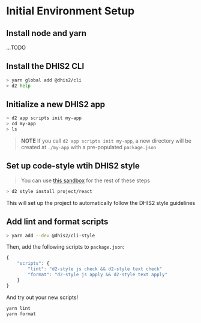 # Initial Environment Setup

## Install node and yarn

...TODO

## Install the DHIS2 CLI

```sh
> yarn global add @dhis2/cli
> d2 help
```

## Initialize a new DHIS2 app

```sh
> d2 app scripts init my-app
> cd my-app
> ls
```

> **NOTE** If you call `d2 app scripts init my-app`, a new directory will be created at `./my-app` with a pre-populated `package.json`

## Set up code-style wtih DHIS2 style

> You can use [this sandbox](https://githubbox.com/dhis2/academy-web-app-dev-2020/tree/master/workshop-1/01-environment-setup/my-app) for the rest of these steps

```sh
> d2 style install project/react
```

This will set up the project to automatically follow the DHIS2 style guidelines

## Add lint and format scripts

```sh
> yarn add --dev @dhis2/cli-style
```

Then, add the following scripts to `package.json`:

```js
{
    "scripts": {
        "lint": "d2-style js check && d2-style text check"
        "format": "d2-style js apply && d2-style text apply"
    }
}
```

And try out your new scripts!

```sh
yarn lint
yarn format
```
